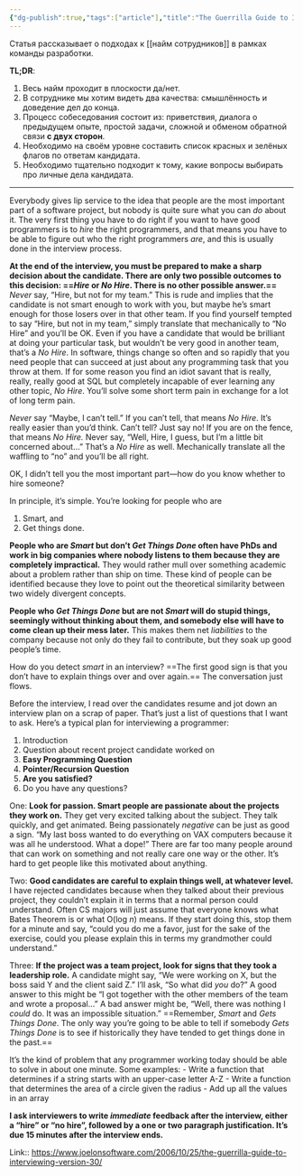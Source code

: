 ```yaml
---
{"dg-publish":true,"tags":["article"],"title":"The Guerrilla Guide to Interviewing","date":"2023-03-31T10:17:28+04:00","modified_at":"2023-03-31T10:34:12+04:00","permalink":"/articles/202303311017/","dgPassFrontmatter":true}
---
```



Статья рассказывает о подходах к [[найм сотрудников]] в рамках команды разработки.

**TL;DR**:
1. Весь найм проходит в плоскости да/нет.
2. В сотруднике мы хотим видеть два качества: смышлённость и доведение дел до конца.
3. Процесс собеседования состоит из: приветствия, диалога о предыдущем опыте, простой задачи, сложной и обменом обратной связи **с двух сторон**.
4. Необходимо на своём уровне составить список красных и зелёных флагов по ответам кандидата.
5. Необходимо тщательно подходит к тому, какие вопросы выбирать про личные дела кандидата.

---

Everybody gives lip service to the idea that people are the most important part of a software project, but nobody is quite sure what you can _do_ about it. The very first thing you have to do right if you want to have good programmers is to _hire_ the right programmers, and that means you have to be able to figure out who the right programmers _are_, and this is usually done in the interview process.

**At the end of the interview, you must be prepared to make a sharp decision about the candidate. There are only two possible outcomes to this decision: ==_Hire_ or _No Hire_. There is no other possible answer.==** _Never_ say, “Hire, but not for my team.” This is rude and implies that the candidate is not smart enough to work with you, but maybe he’s smart enough for those losers over in that other team. If you find yourself tempted to say “Hire, but not in my team,” simply translate that mechanically to “No Hire” and you’ll be OK. Even if you have a candidate that would be brilliant at doing your particular task, but wouldn’t be very good in another team, that’s a _No Hire_. In software, things change so often and so rapidly that you need people that can succeed at just about any programming task that you throw at them. If for some reason you find an idiot savant that is really, really, really good at SQL but completely incapable of ever learning any other topic, _No Hire_. You’ll solve some short term pain in exchange for a lot of long term pain.

_Never_ say “Maybe, I can’t tell.” If you can’t tell, that means _No Hire_. It’s really easier than you’d think. Can’t tell? Just say no! If you are on the fence, that means _No Hire._ Never say, “Well, Hire, I guess, but I’m a little bit concerned about…” That’s a _No Hire_ as well. Mechanically translate all the waffling to “no” and you’ll be all right.

OK, I didn’t tell you the most important part—how do you know whether to hire someone?

In principle, it’s simple. You’re looking for people who are
1.  Smart, and
2.  Get things done.

**People who are _Smart_ but don’t _Get Things Done_ often have PhDs and work in big companies where nobody listens to them because they are completely impractical.** They would rather mull over something academic about a problem rather than ship on time. These kind of people can be identified because they love to point out the theoretical similarity between two widely divergent concepts.

**People who _Get Things Done_ but are not _Smart_ will do stupid things, seemingly without thinking about them, and somebody else will have to come clean up their mess later.** This makes them net _liabilities_ to the company because not only do they fail to contribute, but they soak up good people’s time.

How do you detect _smart_ in an interview? ==The first good sign is that you don’t have to explain things over and over again.== The conversation just flows.

Before the interview, I read over the candidates resume and jot down an interview plan on a scrap of paper. That’s just a list of questions that I want to ask. Here’s a typical plan for interviewing a programmer:

1.  Introduction
2.  Question about recent project candidate worked on
3.  **Easy Programming Question**
4.  **Pointer/Recursion Question**
5.  **Are you satisfied?**
6.  Do you have any questions?

One: **Look for passion. Smart people are passionate about the projects they work on.** They get very excited talking about the subject. They talk quickly, and get animated. Being passionately _negative_ can be just as good a sign. “My last boss wanted to do everything on VAX computers because it was all he understood. What a dope!” There are far too many people around that can work on something and not really care one way or the other. It’s hard to get people like this motivated about anything.

Two: **Good candidates are careful to explain things well, at whatever level.** I have rejected candidates because when they talked about their previous project, they couldn’t explain it in terms that a normal person could understand. Often CS majors will just assume that everyone knows what Bates Theorem is or what O(log _n_) means. If they start doing this, stop them for a minute and say, “could you do me a favor, just for the sake of the exercise, could you please explain this in terms my grandmother could understand.”

Three: **If the project was a team project, look for signs that they took a leadership role.** A candidate might say, “We were working on X, but the boss said Y and the client said Z.” I’ll ask, “So what did _you_ do?” A good answer to this might be “I got together with the other members of the team and wrote a proposal…” A bad answer might be, “Well, there was nothing I _could_ do. It was an impossible situation.” ==Remember, _Smart_ and _Gets Things Done_. The only way you’re going to be able to tell if somebody _Gets Things Done_ is to see if historically they have tended to get things done in the past.==

 It’s the kind of problem that any programmer working today should be able to solve in about one minute. Some examples:
    - Write a function that determines if a string starts with an upper-case letter A-Z
    - Write a function that determines the area of a circle given the radius
    - Add up all the values in an array

**I ask interviewers to write _immediate_ feedback after the interview, either a “hire” or “no hire”, followed by a one or two paragraph justification. It’s due 15 minutes after the interview ends.**

Link:: https://www.joelonsoftware.com/2006/10/25/the-guerrilla-guide-to-interviewing-version-30/
